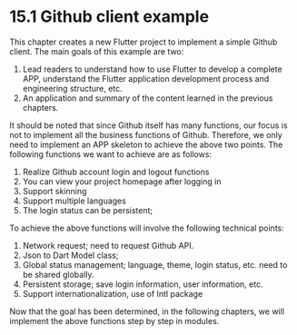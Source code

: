 # 15.1 Github client example

This chapter creates a new Flutter project to implement a simple Github client. The main goals of this example are two:

1.  Lead readers to understand how to use Flutter to develop a complete APP, understand the Flutter application development process and engineering structure, etc.
2.  An application and summary of the content learned in the previous chapters.

It should be noted that since Github itself has many functions, our focus is not to implement all the business functions of Github. Therefore, we only need to implement an APP skeleton to achieve the above two points. The following functions we want to achieve are as follows:

1.  Realize Github account login and logout functions
2.  You can view your project homepage after logging in
3.  Support skinning
4.  Support multiple languages
5.  The login status can be persistent;

To achieve the above functions will involve the following technical points:

1.  Network request; need to request Github API.
2.  Json to Dart Model class;
3.  Global status management; language, theme, login status, etc. need to be shared globally.
4.  Persistent storage; save login information, user information, etc.
5.  Support internationalization, use of Intl package

Now that the goal has been determined, in the following chapters, we will implement the above functions step by step in modules.